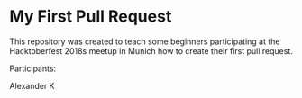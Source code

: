 # My First Pull Request

This repository was created to teach some beginners participating at the
Hacktoberfest 2018s meetup in Munich how to create their first pull request.

Participants:

Alexander K
